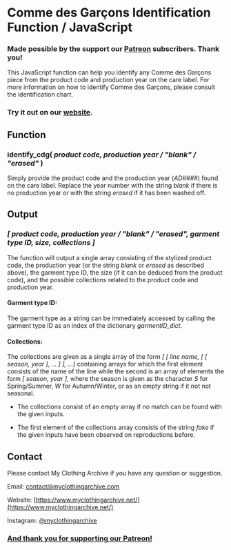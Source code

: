# Comme des Garçons Identification Function / JavaScript

### Made possible by the support our [Patreon](https://www.patreon.com/bePatron?u=36066750) subscribers. Thank you!

This JavaScript function can help you identify any Comme des Garçons piece from the product code and production year on the care label. For more information on how to identify Comme des Garçons, please consult the identification chart.

### Try it out on our [website](https://www.myclothingarchive.net/identification).

## Function

### identify_cdg( *product code, production year / "blank" / "erased"* )

Simply provide the product code and the production year (*AD####*) found on the care label. Replace the year number with the string *blank* if there is no production year or with the string *erased* if it has been washed off.

## Output

### *[ product code, production year / "blank" / "erased", garment type ID, size, collections ]*

The function will output a single array consisting of the stylized product code, the production year (or the string *blank* or *erased* as described above), the garment type ID, the size (if it can be deduced from the product code), and the possible collections related to the product code and production year.

#### Garment type ID:

The garment type as a string can be immediately accessed by calling the garment type ID as an index of the dictionary *garmentID_dict*.

#### Collections:

The collections are given as a single array of the form *[ [ line name, [ [ season, year ], ... ] ], ...]* containing arrays for which the first element consists of the name of the line while the second is an array of elements the form *[ season, year ]*, where the season is given as the character *S* for Spring/Summer, *W* for Autumn/Winter, or as an empty string if it not not seasonal.

- The collections consist of an empty array if no match can be found with the given inputs.

- The first element of the collections array consists of the string *fake* if the given inputs have been observed on reproductions before.

## Contact

Please contact My Clothing Archive if you have any question or suggestion.

Email: contact@myclothingarchive.com

Website: [https://www.myclothingarchive.net/](https://www.myclothingarchive.net/)

Instagram: [@myclothingarchive](https://www.instagram.com/myclothingarchive/)

### [And thank you for supporting our Patreon!](https://www.patreon.com/bePatron?u=36066750)
